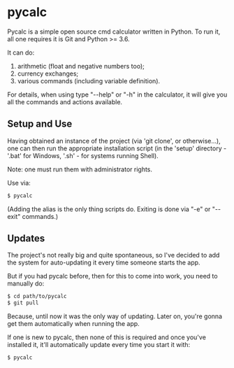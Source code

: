 # pycalc

Pycalc is a simple open source cmd calculator written in Python.
To run it, all one requires it is Git and Python >= 3.6. 

It can do: 

1. arithmetic (float and negative numbers too); 
2. currency exchanges; 
3. various commands (including variable definition). 

For details, when using type "--help" or "-h" in the calculator, it will give you all the commands and actions available. 

## Setup and Use

Having obtained an instance of the project (via 'git clone', or otherwise...), one can then run 
the appropriate installation script (in the 'setup' directory - '.bat' for Windows, '.sh' - for systems running Shell).

Note: one must run them with administrator rights. 

Use via: 

```bash
$ pycalc
```

(Adding the alias is the only thing scripts do. Exiting is done via "-e" or "--exit" commands.)

## Updates

The project's not really big and quite spontaneous, so I've decided to add the system for auto-updating it every time someone starts the app.

But if you had pycalc before, then for this to come into work, you need to manually do:

```bash
$ cd path/to/pycalc
$ git pull
```

Because, until now it was the only way of updating. 
Later on, you're gonna get them automatically when running the app.

If one is new to pycalc, then none of this is required and once you've installed it, it'll automatically update every time you start it with:

    $ pycalc
